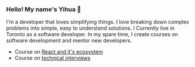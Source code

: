 ### Hello! My name's Yihua 👋

I'm a developer that loves simplifying things. I love breaking down complex problems into simple, easy to understand solutions. I Currently live in Toronto as a software developer. In my spare time, I create courses on software development and mentor new developers.

- Course on [React and it's ecosystem](https://www.udemy.com/course/complete-react-developer-zero-to-mastery/)
- Course on [technical interviews](https://www.udemy.com/course/master-the-coding-interview-big-tech-faang-interviews/)
